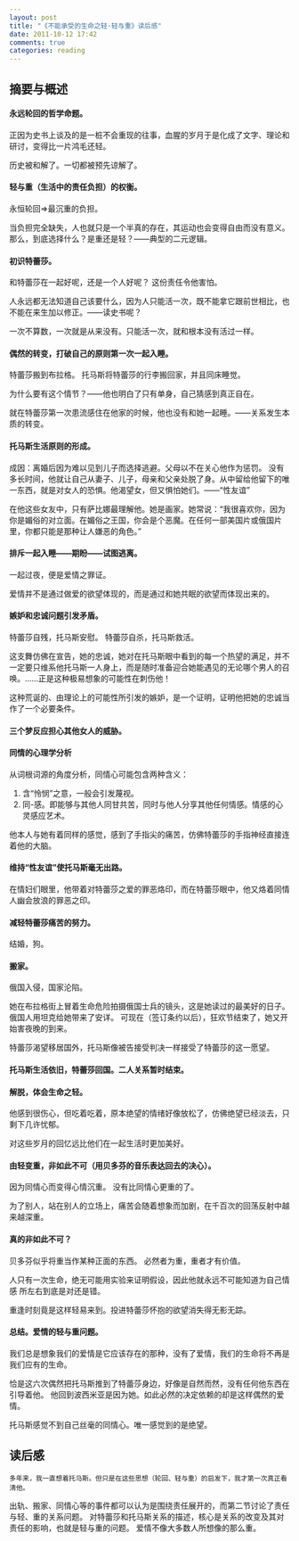 ```yaml
---
layout: post
title: "《不能承受的生命之轻·轻与重》读后感"
date: 2011-10-12 17:42
comments: true
categories: reading
---
```


摘要与概述
----------

#### 永远轮回的哲学命题。

正因为史书上谈及的是一桩不会重现的往事，血腥的岁月于是化成了文字、理论和研讨，变得比一片鸿毛还轻。

历史被和解了。一切都被预先谅解了。

#### 轻与重（生活中的责任负担）的权衡。

永恒轮回=>最沉重的负担。

<!--more-->

当负担完全缺失，人也就只是一个半真的存在，其运动也会变得自由而没有意义。
那么，到底选择什么？是重还是轻？——典型的二元逻辑。

#### 初识特蕾莎。

和特蕾莎在一起好呢，还是一个人好呢？
这份责任令他害怕。

人永远都无法知道自己该要什么，因为人只能活一次，既不能拿它跟前世相比，也不能在来生加以修正。——读史书呢？

一次不算数，一次就是从来没有。只能活一次，就和根本没有活过一样。

#### 偶然的转变，打破自己的原则第一次一起入睡。

特蕾莎搬到布拉格。
托马斯将特蕾莎的行李搬回家，并且同床睡觉。

为什么要有这个情节？——他也明白了只有单身，自己猜感到真正自在。

就在特蕾莎第一次患流感住在他家的时候，他也没有和她一起睡。——关系发生本质的转变。

#### 托马斯生活原则的形成。

成因：离婚后因为难以见到儿子而选择逃避。父母以不在关心他作为惩罚。
没有多长时间，他就让自己从妻子、儿子，母亲和父亲处脱了身。从中留给他留下的唯一东西，就是对女人的恐惧。他渴望女，但又惧怕她们。——“性友谊”

在他这些女友中，只有萨比娜最理解他。她是画家。她常说：“我很喜欢你，因为你是媚俗的对立面。在媚俗之王国，你会是个恶魔。在任何一部美国片或俄国片里，你都只能是那种让人嫌恶的角色。”

#### 排斥一起入睡——期盼——试图逃离。

一起过夜，便是爱情之罪证。

爱情并不是通过做爱的欲望体现的，而是通过和她共眠的欲望而体现出来的。

#### 嫉妒和忠诚问题引发矛盾。

特蕾莎自残，托马斯安慰。
特蕾莎自杀，托马斯救活。

这支舞仿佛在宣告，她的忠诚，她对在托马斯眼中看到的每一个热望的满足，并不一定要只维系他托马斯一人身上，而是随时准备迎合她能遇见的无论哪个男人的召唤。……正是这种极易想象的可能性在刺伤他！

这种荒诞的、由理论上的可能性所引发的嫉妒，是一个证明，证明他把她的忠诚当作了一个必要条件。

#### 三个梦反应担心其他女人的威胁。

#### 同情的心理学分析

从词根词源的角度分析，同情心可能包含两种含义：

1. 含“怜悯”之意，一般会引发蔑视。
2. 同-感。即能够与其他人同甘共苦，同时与他人分享其他任何情感。情感的心灵感应艺术。

他本人与她有着同样的感觉，感到了手指尖的痛苦，仿佛特蕾莎的手指神经直接连着他的大脑。

#### 维持“性友谊”使托马斯毫无出路。

在情妇们眼里，他带着对特蕾莎之爱的罪恶烙印，而在特蕾莎眼中，他又烙着同情人幽会放浪的罪恶之印。

#### 减轻特蕾莎痛苦的努力。

结婚，狗。

#### 搬家。

俄国入侵，国家沦陷。

她在布拉格街上冒着生命危险拍摄俄国士兵的镜头，这是她读过的最美好的日子。
俄国人用坦克给她带来了安详。
可现在（签订条约以后），狂欢节结束了，她又开始害夜晚的到来。

特蕾莎渴望移居国外，托马斯像被告接受判决一样接受了特蕾莎的这一愿望。

#### 托马斯生活依旧，特蕾莎回国。二人关系暂时结束。

#### 解脱，体会生命之轻。

他感到很伤心，但吃着吃着，原本绝望的情绪好像放松了，仿佛绝望已经淡去，只剩下几许忧郁。

对这些岁月的回忆远比他们在一起生活时更加美好。

#### 由轻变重，非如此不可（用贝多芬的音乐表达回去的决心）。

因为同情心而变得心情沉重。
没有比同情心更重的了。

为了别人，站在别人的立场上，痛苦会随着想象而加剧，在千百次的回荡反射中越来越深重。

#### 真的非如此不可？

贝多芬似乎将重当作某种正面的东西。
必然者为重，重者才有价值。

人只有一次生命，绝无可能用实验来证明假设，因此他就永远不可能知道为自己情感 所左右到底是对还是错。

重逢时刻竟是这样轻易来到。投进特蕾莎怀抱的欲望消失得无影无踪。

#### 总结。爱情的轻与重问题。

我们总是想象我们的爱情是它应该存在的那种，没有了爱情，我们的生命将不再是我们应有的生命。

恰是这六次偶然把托马斯推到了特蕾莎身边，好像是自然而然，没有任何他东西在引导着他。
他回到波西米亚是因为她。如此必然的决定依赖的却是这样偶然的爱情。

托马斯感觉不到自己丝毫的同情心。唯一感觉到的是绝望。


读后感
------

	多年来，我一直想着托马斯。但只是在这些思想（轮回、轻与重）的启发下，我才第一次真正看清他。

出轨、搬家、同情心等的事件都可以认为是围绕责任展开的，而第二节讨论了责任与轻、重的关系问题。
对特蕾莎和托马斯关系的描述，核心是关系的改变及其对责任的影响，也就是轻与重的问题。
爱情不像大多数人所想像的那么重。
